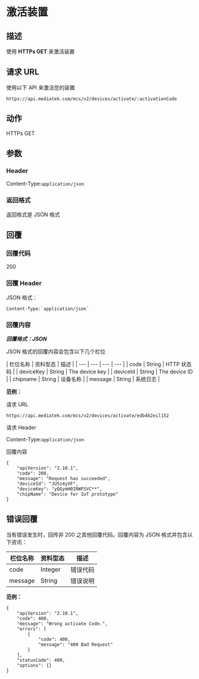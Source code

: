 # 激活装置

## 描述

使用 **HTTPs GET** 来激活装置


## 请求 URL
使用以下 API 来激活您的装置

```
https://api.mediatek.com/mcs/v2/devices/activate/:activati​​onCode

```

## 动作
HTTPs GET


## 参数
### Header

Content-Type:`application/json`


### 返回格式
返回格式是 JSON 格式

## 回覆

### 回覆代码
200

### 回覆 Header
JSON 格式：
```
Content-Type:`application/json`
```

### 回覆内容

***回覆格式：JSON***

JSON 格式的回覆内容会包含以下几个栏位

| 栏位名称 | 资料型态 | 描述 |
| --- | --- | --- | --- |
| code | String | HTTP 状态码 |
| deviceKey | String | The device key |
| deviceId | String | The device ID |
| chipname | String | 设备名称 |
| message | String | 系统日志 |


**范例：**

请求 URL
```
https://api.mediatek.com/mcs/v2/devices/activate/edb4b2eil152
```

请求 Header

Content-Type:`application/json`


回覆内容

```
{
    "apiVersion": "2.10.1",
    "code": 200,
    "message": "Request has succeeded",
    "deviceId": "JU5z4yVF",
    "deviceKey": "yQGymH0IRWFSVC**",
    "chipName": "Device for IoT prototype"
}

```


## 错误回覆

当有错误发生时，回传非 200 之其他回覆代码。回覆内容为 JSON 格式并包含以下资讯：

| 栏位名称 | 资料型态 | 描述 |
| --- | --- | --- |
| code | Integer | 错误代码 |
| message | String| 错误说明 |

**范例：**

```
{
    "apiVersion": "2.10.1",
    "code": 400,
    "message": "Wrong activate Code.",
    "errors": [
        {
            "code": 400,
            "message": "400 Bad Request"
        }
    ],
    "statusCode": 400,
    "options": {}
}
```